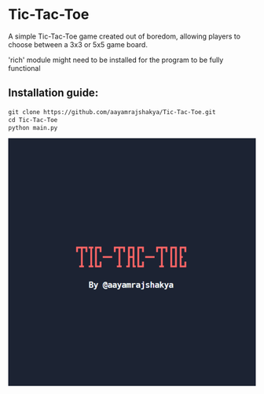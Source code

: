 # Tic-Tac-Toe

A simple Tic-Tac-Toe game created out of boredom, allowing players to choose between a 3x3 or 5x5 game board.

'rich' module might need to be installed for the program to be fully functional

## Installation guide:

```
git clone https://github.com/aayamrajshakya/Tic-Tac-Toe.git
cd Tic-Tac-Toe
python main.py
```
<p>
<img src="/assets/snap.png">
</p>
